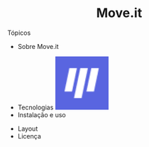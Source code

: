 <h1  align="center">Move.it</h1>
 
 
 Tópicos

* Sobre Move.it                           <p align="center">
* Tecnologias                                   <img alt="Imagem do Moveit"  src="favicon.png" width="120px">
* Instalação e uso                         </p>
* Layout
* Licença



